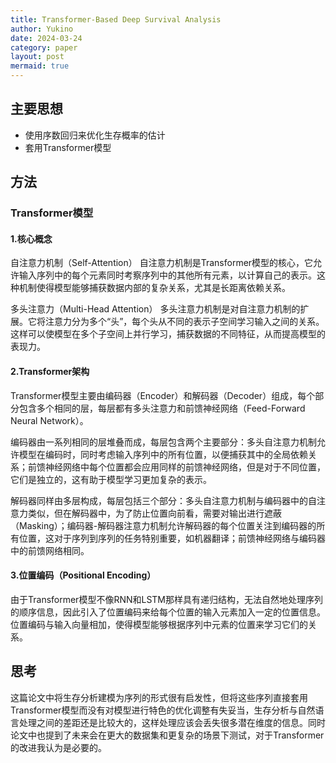 ```yaml
---
title: Transformer-Based Deep Survival Analysis
author: Yukino
date: 2024-03-24
category: paper
layout: post
mermaid: true
---
```


## 主要思想
- 使用序数回归来优化生存概率的估计
- 套用Transformer模型

## 方法
### Transformer模型
#### 1.核心概念

自注意力机制（Self-Attention）
自注意力机制是Transformer模型的核心，它允许输入序列中的每个元素同时考察序列中的其他所有元素，以计算自己的表示。这种机制使得模型能够捕获数据内部的复杂关系，尤其是长距离依赖关系。

多头注意力（Multi-Head Attention）
多头注意力机制是对自注意力机制的扩展。它将注意力分为多个“头”，每个头从不同的表示子空间学习输入之间的关系。这样可以使模型在多个子空间上并行学习，捕获数据的不同特征，从而提高模型的表现力。

#### 2.Transformer架构

Transformer模型主要由编码器（Encoder）和解码器（Decoder）组成，每个部分包含多个相同的层，每层都有多头注意力和前馈神经网络（Feed-Forward Neural Network）。

编码器由一系列相同的层堆叠而成，每层包含两个主要部分：多头自注意力机制允许模型在编码时，同时考虑输入序列中的所有位置，以便捕获其中的全局依赖关系；前馈神经网络中每个位置都会应用同样的前馈神经网络，但是对于不同位置，它们是独立的，这有助于模型学习更加复杂的表示。

解码器同样由多层构成，每层包括三个部分：多头自注意力机制与编码器中的自注意力类似，但在解码器中，为了防止位置向前看，需要对输出进行遮蔽（Masking）；编码器-解码器注意力机制允许解码器的每个位置关注到编码器的所有位置，这对于序列到序列的任务特别重要，如机器翻译；前馈神经网络与编码器中的前馈网络相同。

#### 3.位置编码（Positional Encoding）

由于Transformer模型不像RNN和LSTM那样具有递归结构，无法自然地处理序列的顺序信息，因此引入了位置编码来给每个位置的输入元素加入一定的位置信息。位置编码与输入向量相加，使得模型能够根据序列中元素的位置来学习它们的关系。

## 思考

这篇论文中将生存分析建模为序列的形式很有启发性，但将这些序列直接套用Transformer模型而没有对模型进行特色的优化调整有失妥当，生存分析与自然语言处理之间的差距还是比较大的，这样处理应该会丢失很多潜在维度的信息。同时论文中也提到了未来会在更大的数据集和更复杂的场景下测试，对于Transformer的改进我认为是必要的。